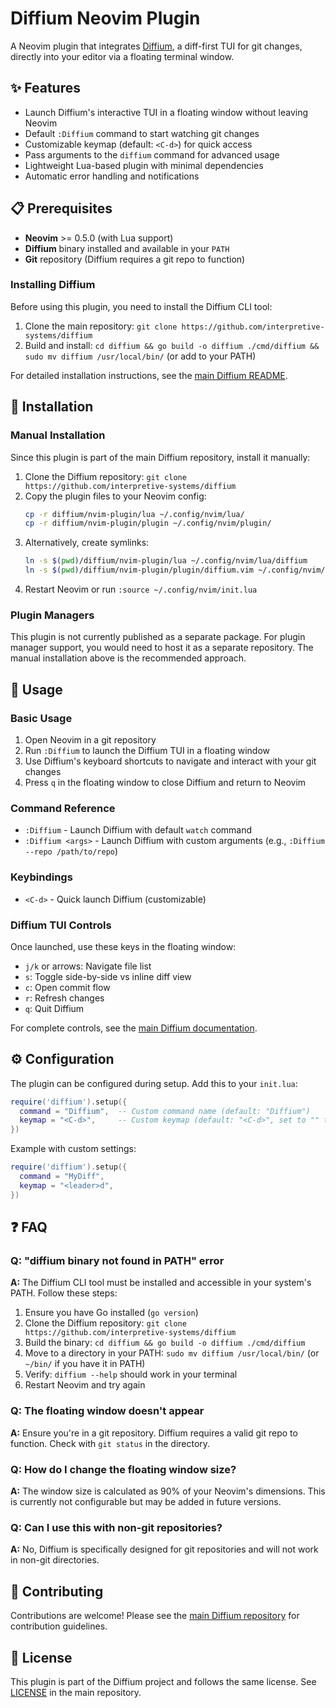 # Diffium Neovim Plugin

A Neovim plugin that integrates [Diffium](https://github.com/interpretive-systems/diffium), a diff-first TUI for git changes, directly into your editor via a floating terminal window.

## ✨ Features

- Launch Diffium's interactive TUI in a floating window without leaving Neovim
- Default `:Diffium` command to start watching git changes
- Customizable keymap (default: `<C-d>`) for quick access
- Pass arguments to the `diffium` command for advanced usage
- Lightweight Lua-based plugin with minimal dependencies
- Automatic error handling and notifications

## 📋 Prerequisites

- **Neovim** >= 0.5.0 (with Lua support)
- **Diffium** binary installed and available in your `PATH`
- **Git** repository (Diffium requires a git repo to function)

### Installing Diffium

Before using this plugin, you need to install the Diffium CLI tool:

1. Clone the main repository: `git clone https://github.com/interpretive-systems/diffium`
2. Build and install: `cd diffium && go build -o diffium ./cmd/diffium && sudo mv diffium /usr/local/bin/` (or add to your PATH)

For detailed installation instructions, see the [main Diffium README](https://github.com/interpretive-systems/diffium).

## 🧩 Installation

### Manual Installation

Since this plugin is part of the main Diffium repository, install it manually:

1. Clone the Diffium repository: `git clone https://github.com/interpretive-systems/diffium`
2. Copy the plugin files to your Neovim config:
   ```bash
   cp -r diffium/nvim-plugin/lua ~/.config/nvim/lua/
   cp -r diffium/nvim-plugin/plugin ~/.config/nvim/plugin/
   ```
3. Alternatively, create symlinks:
   ```bash
   ln -s $(pwd)/diffium/nvim-plugin/lua ~/.config/nvim/lua/diffium
   ln -s $(pwd)/diffium/nvim-plugin/plugin/diffium.vim ~/.config/nvim/plugin/diffium.vim
   ```
4. Restart Neovim or run `:source ~/.config/nvim/init.lua`

### Plugin Managers

This plugin is not currently published as a separate package. For plugin manager support, you would need to host it as a separate repository. The manual installation above is the recommended approach.

## 🧠 Usage

### Basic Usage

1. Open Neovim in a git repository
2. Run `:Diffium` to launch the Diffium TUI in a floating window
3. Use Diffium's keyboard shortcuts to navigate and interact with your git changes
4. Press `q` in the floating window to close Diffium and return to Neovim

### Command Reference

- `:Diffium` - Launch Diffium with default `watch` command
- `:Diffium <args>` - Launch Diffium with custom arguments (e.g., `:Diffium --repo /path/to/repo`)

### Keybindings

- `<C-d>` - Quick launch Diffium (customizable)

### Diffium TUI Controls

Once launched, use these keys in the floating window:

- `j/k` or arrows: Navigate file list
- `s`: Toggle side-by-side vs inline diff view
- `c`: Open commit flow
- `r`: Refresh changes
- `q`: Quit Diffium

For complete controls, see the [main Diffium documentation](https://github.com/interpretive-systems/diffium).

## ⚙️ Configuration

The plugin can be configured during setup. Add this to your `init.lua`:

```lua
require('diffium').setup({
  command = "Diffium",  -- Custom command name (default: "Diffium")
  keymap = "<C-d>",     -- Custom keymap (default: "<C-d>", set to "" to disable)
})
```

Example with custom settings:

```lua
require('diffium').setup({
  command = "MyDiff",
  keymap = "<leader>d",
})
```

## ❓ FAQ

### Q: "diffium binary not found in PATH" error

**A:** The Diffium CLI tool must be installed and accessible in your system's PATH. Follow these steps:

1. Ensure you have Go installed (`go version`)
2. Clone the Diffium repository: `git clone https://github.com/interpretive-systems/diffium`
3. Build the binary: `cd diffium && go build -o diffium ./cmd/diffium`
4. Move to a directory in your PATH: `sudo mv diffium /usr/local/bin/` (or `~/bin/` if you have it in PATH)
5. Verify: `diffium --help` should work in your terminal
6. Restart Neovim and try again

### Q: The floating window doesn't appear

**A:** Ensure you're in a git repository. Diffium requires a valid git repo to function. Check with `git status` in the directory.

### Q: How do I change the floating window size?

**A:** The window size is calculated as 90% of your Neovim's dimensions. This is currently not configurable but may be added in future versions.

### Q: Can I use this with non-git repositories?

**A:** No, Diffium is specifically designed for git repositories and will not work in non-git directories.

## 🤝 Contributing

Contributions are welcome! Please see the [main Diffium repository](https://github.com/interpretive-systems/diffium) for contribution guidelines.

## 📄 License

This plugin is part of the Diffium project and follows the same license. See [LICENSE](https://github.com/interpretive-systems/diffium/blob/main/LICENSE) in the main repository.
